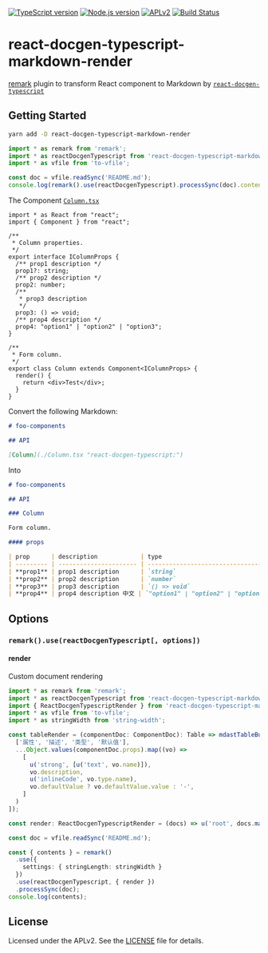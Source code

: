 [![TypeScript version][ts-badge]][typescript-4-0]
[![Node.js version][nodejs-badge]][nodejs]
[![APLv2][license-badge]][license]
[![Build Status](https://img.shields.io/endpoint.svg?url=https%3A%2F%2Factions-badge.atrox.dev%2Fcytle%2Freact-docgen-typescript-markdown-render%2Fbadge&style=flat)](https://actions-badge.atrox.dev/cytle/react-docgen-typescript-markdown-render/goto)


# react-docgen-typescript-markdown-render

[remark](https://github.com/remarkjs/remark) plugin to transform React component to Markdown by  [`react-docgen-typescript`](https://github.com/styleguidist/react-docgen-typescript)

## Getting Started

``` sh
yarn add -D react-docgen-typescript-markdown-render
```

``` ts
import * as remark from 'remark';
import * as reactDocgenTypescript from 'react-docgen-typescript-markdown-render';
import * as vfile from 'to-vfile';

const doc = vfile.readSync('README.md');
console.log(remark().use(reactDocgenTypescript).processSync(doc).contents);
```

The Component [`Column.tsx`](./__tests__/components/Column/Column.tsx)

``` tsx
import * as React from "react";
import { Component } from "react";

/**
 * Column properties.
 */
export interface IColumnProps {
  /** prop1 description */
  prop1?: string;
  /** prop2 description */
  prop2: number;
  /**
   * prop3 description
   */
  prop3: () => void;
  /** prop4 description */
  prop4: "option1" | "option2" | "option3";
}

/**
 * Form column.
 */
export class Column extends Component<IColumnProps> {
  render() {
    return <div>Test</div>;
  }
}
```

Convert the following Markdown:

``` markdown
# foo-components

## API

[Column](./Column.tsx "react-docgen-typescript:")
```

Into

``` markdown
# foo-components

## API

### Column

Form column.

#### props

| prop      | description            | type                                | default | required                      |
| --------- | ---------------------- | ----------------------------------- | ------- | ----------------------------- |
| **prop1** | prop1 description      | `string`                            | "red"   | :negative_squared_cross_mark: |
| **prop2** | prop2 description      | `number`                            | null    | :white_check_mark:            |
| **prop3** | prop3 description      | `() => void`                        | null    | :white_check_mark:            |
| **prop4** | prop4 description 中文 | `"option1" | "option2" | "option3"` | null    | :white_check_mark:            |
```

## Options

### `remark().use(reactDocgenTypescript[, options])`

#### render

Custom document rendering

``` ts
import * as remark from 'remark';
import * as reactDocgenTypescript from 'react-docgen-typescript-markdown-render';
import { ReactDocgenTypescriptRender } from 'react-docgen-typescript-markdown-render/build/types';
import * as vfile from 'to-vfile';
import * as stringWidth from 'string-width';

const tableRender = (componentDoc: ComponentDoc): Table => mdastTableBuilder([
  ['属性', '描述', '类型', '默认值'],
  ...Object.values(componentDoc.props).map((vo) =>
    [
      u('strong', [u('text', vo.name)]),
      vo.description,
      u('inlineCode', vo.type.name),
      vo.defaultValue ? vo.defaultValue.value : '-',
    ]
  )
]);

const render: ReactDocgenTypescriptRender = (docs) => u('root', docs.map(vo => tableRender(vo)));;

const doc = vfile.readSync('README.md');

const { contents } = remark()
  .use({
    settings: { stringLength: stringWidth }
  })
  .use(reactDocgenTypescript, { render })
  .processSync(doc);
console.log(contents);
```

## License

Licensed under the APLv2. See the [LICENSE](https://github.com/jsynowiec/node-typescript-boilerplate/blob/master/LICENSE) file for details.

[ts-badge]: https://img.shields.io/badge/TypeScript-4.0-blue.svg
[typescript-4-0]: https://www.typescriptlang.org/docs/handbook/release-notes/typescript-4-0.html
[nodejs-badge]: https://img.shields.io/badge/Node.js->=%2012.13-blue.svg
[nodejs]: https://nodejs.org/dist/latest-v12.x/docs/api/
[license-badge]: https://img.shields.io/badge/license-APLv2-blue.svg
[license]: https://github.com/jsynowiec/node-typescript-boilerplate/blob/master/LICENSE
